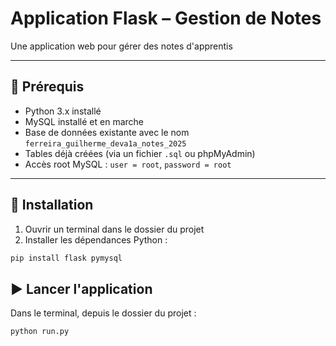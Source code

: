 # Application Flask – Gestion de Notes

Une application web pour gérer des notes d'apprentis

---

## 📁 Prérequis

- Python 3.x installé
- MySQL installé et en marche
- Base de données existante avec le nom `ferreira_guilherme_deva1a_notes_2025`
- Tables déjà créées (via un fichier `.sql` ou phpMyAdmin)
- Accès root MySQL : `user = root`, `password = root`

---

## 🧪 Installation

1. Ouvrir un terminal dans le dossier du projet
2. Installer les dépendances Python :

```bash
pip install flask pymysql
```

## ▶️ Lancer l'application
Dans le terminal, depuis le dossier du projet :

```bash
python run.py
```